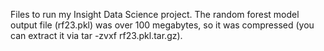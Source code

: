 Files to run my Insight Data Science project. The random forest model output file (rf23.pkl) was over 100 megabytes, so it was compressed (you can extract it via tar -zvxf rf23.pkl.tar.gz). 

